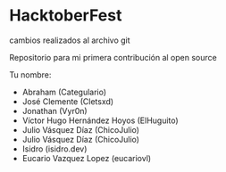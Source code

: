 # HacktoberFest

cambios realizados al archivo git

Repositorio para mi primera contribución al open source

Tu nombre:

* Abraham (Categulario)
* José Clemente (Cletsxd)
* Jonathan (Vyr0n)
* Víctor Hugo Hernández Hoyos (ElHuguito)
* Julio Vásquez Díaz (ChicoJulio)
* Julio Vásquez Díaz (ChicoJulio)
* Isidro (isidro.dev)
* Eucario Vazquez Lopez (eucariovl)